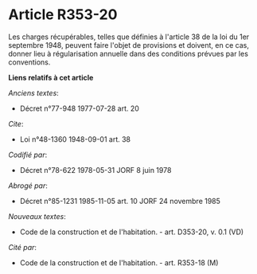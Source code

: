 # Article R353-20

Les charges récupérables, telles que définies à l'article 38 de la loi du 1er septembre 1948, peuvent faire l'objet de
provisions et doivent, en ce cas, donner lieu à régularisation annuelle dans des conditions prévues par les conventions.

**Liens relatifs à cet article**

_Anciens textes_:

  - Décret n°77-948 1977-07-28 art. 20

_Cite_:

  - Loi n°48-1360 1948-09-01 art. 38

_Codifié par_:

  - Décret n°78-622 1978-05-31 JORF 8 juin 1978

_Abrogé par_:

  - Décret n°85-1231 1985-11-05 art. 10 JORF 24 novembre 1985

_Nouveaux textes_:

  - Code de la construction et de l'habitation. - art. D353-20, v. 0.1 (VD)

_Cité par_:

  - Code de la construction et de l'habitation. - art. R353-18 (M)
